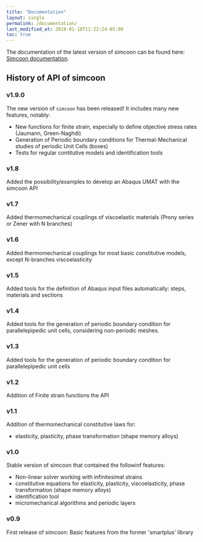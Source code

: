 ```yaml
---
title: "Documentation"
layout: single
permalink: /documentation/
last_modified_at: 2018-01-10T11:22:24-05:00
toc: true
---
```


The documentation of the latest version of simcoon can be found here: 
 <a href="https://simcoon.readthedocs.io/en/latest/">Simcoon documentation</a>.

## History of API of simcoon

### v1.9.0
The new version of `simcoon` has been released! It includes many new features, notably:
- New functions for finite strain, especially to define objective stress rates (Jaumann, Green-Naghdi)
- Generation of Periodic boundary conditions for Thermal-Mechanical studies of periodic Unit Cells (boxes)
- Tests for regular contitutive models and identification tools

### v1.8
Added the possibility/examples to develop an Abaqus UMAT with the simcoon API

### v1.7
Added thermomechanical couplings of viscoelastic materials (Prony series or Zener with N branches)

### v1.6
Added thermomechanical couplings for most basic constitutive models, except N-branches viscoelasticity

### v1.5
Added tools for the definition of Abaqus input files automatically: steps, materials and sections

### v1.4
Added tools for the generation of periodic boundary condition for parallelepipedic unit cells, considering non-periodic meshes.

### v1.3
Added tools for the generation of periodic boundary condition for parallelepipedic unit cells

### v1.2
Addition of Finite strain functions the API

### v1.1
Addition of thermomechanical constitutive laws for:
* elasticity, plasticity, phase transformation (shape memory alloys)

### v1.0 
Stable version of simcoon that contained the followinf features: 
* Non-linear solver working with infinitesimal strains
* constitutive equations for elasticity, plasticity, viscoelasticity, phase transformation (shape memory alloys)
* identification tool
* micromechanical algorithms and periodic layers

### v0.9 
First release of simcoon: Basic features from the former 'smartplus' library 
